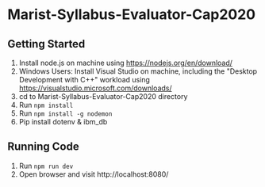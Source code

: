 # Marist-Syllabus-Evaluator-Cap2020

## Getting Started
1. Install node.js on machine using https://nodejs.org/en/download/
2. Windows Users: Install Visual Studio on machine, including the "Desktop Development with C++" workload using https://visualstudio.microsoft.com/downloads/
3. cd to Marist-Syllabus-Evaluator-Cap2020 directory
4. Run `npm install`
5. Run `npm install -g nodemon`
6. Pip install dotenv & ibm_db

## Running Code
1. Run `npm run dev`
2. Open browser and visit http://localhost:8080/

